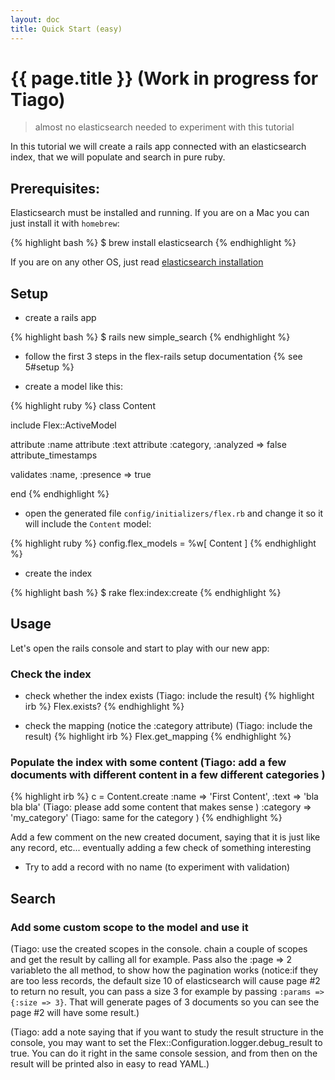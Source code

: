 ```yaml
---
layout: doc
title: Quick Start (easy)
---
```


# {{ page.title }} (Work in progress for Tiago)

> almost no elasticsearch needed to experiment with this tutorial

In this tutorial we will create a rails app connected with an elasticsearch index, that we will populate and search in pure ruby.

## Prerequisites:

Elasticsearch must be installed and running. If you are on a Mac you can just install it with `homebrew`:

{% highlight bash %}
$ brew install elasticsearch
{% endhighlight %}

If you are on any other OS, just read [elasticsearch installation](http://www.elasticsearch.org/guide/reference/setup/installation/)

## Setup

- create a rails app

{% highlight bash %}
$ rails new simple_search
{% endhighlight %}

- follow the first 3 steps in the flex-rails setup documentation {% see 5#setup %}

- create a model like this:

{% highlight ruby %}
class Content

  include Flex::ActiveModel

  attribute :name
  attribute :text
  attribute :category, :analyzed => false
  attribute_timestamps

  validates :name, :presence => true

end
{% endhighlight %}

- open the generated file  `config/initializers/flex.rb` and change it so it will include the `Content` model:

{% highlight ruby %}
config.flex_models = %w[ Content ]
{% endhighlight %}

- create the index

{% highlight bash %}
$ rake flex:index:create
{% endhighlight %}

## Usage

Let's open the rails console and start to play with our new app:

### Check the index

- check whether the index exists (Tiago: include the result)
{% highlight irb %}
Flex.exists?
{% endhighlight %}

- check the mapping (notice the :category attribute) (Tiago: include the result)
{% highlight irb %}
Flex.get_mapping
{% endhighlight %}

### Populate the index with some content (Tiago: add a few documents with different content in a few different categories )

{% highlight irb %}
c = Content.create :name => 'First Content',
                   :text => 'bla bla bla'     (Tiago: please add some content that makes sense )
                   :category => 'my_category' (Tiago: same for the category )
{% endhighlight %}

Add a few comment on the new created document, saying that it is just like any record, etc... eventually adding a few check of something interesting

- Try to add a record with no name (to experiment with validation)

## Search


### Add some custom scope to the model and use it

(Tiago: use the created scopes in the console. chain a couple of scopes and get the result by calling all for example. Pass also the :page => 2 variableto the all method, to show how the pagination works (notice:if they are too less records, the default size 10 of elasticsearch will cause page #2 to return no result, you can pass a size 3 for example by passing `:params =>{:size => 3}`. That will generate pages of 3 documents so you can see the page #2 will have some result.)

(Tiago: add a note saying that if you want to study the result structure in the console, you may want to set the Flex::Configuration.logger.debug_result to true. You can do it right in the same console session, and from then on the result will be printed also in easy to read YAML.)
